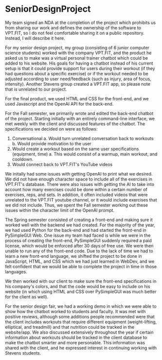 # SeniorDesignProject

My team signed an NDA at the completion of the project which prohibits us from sharing our work and defines the ownership of the software to VPT.FIT, so I do not feel comfortable sharing it on a public repository. Instead, I will describe it here.

For my senior design project, my group (consisting of 6 junior computer science students) worked with the company VPT.FIT, and the product he asked us to make was a virtual personal trainer chatbot which could be added to his website. His goals for having a chatbot instead of his current setup is that it could provide support for users during their workout (if they had questions about a specific exercise) or if the workout needed to be adjusted according to user need/feedback (such as injury, area of focus, intensity). Another Stevens group created a VPT.FIT app, so please note that is unrelated to our project.

For the final product, we used HTML and CSS for the front-end, and we used Javascript and the OpenAI API for the back-end.

For the Fall semester, we primarily wrote and edited the back-end chatbot of the project. Starting initially with an entirely command-line interface, we met weekly with the client and discussed features of the chatbot. The specifications we decided on were as follows:
1. Conversational
   a. Would turn unrelated conversation back to workouts
   b. Would provide motivation to the user
3. Would create a workout based on the same user specifications (equipment, time)
   a. This would consist of a warmup, main workout, and cooldown.
5. Would connect back to VPT.FIT's YouTube videos

We initally had some issues with getting OpenAI to print what we desired. We did not have enough character space to include all of the exercises in VPT.FIT's database. There were also issues with getting the AI to take into account how many exercises could be done within a certain number of exercises, reps, and sets. In addition, it often included videos that were unrelated to the VPT.FIT youtube channel, or it would include exercises that we did not include. Thus, we spent the Fall semester working out these issues within the character limit of the OpenAI prompt.

The Spring semester consisted of creating a front-end and making sure it worked well with the backend we had created. For the majority of the year, we had used Python for the back-end and had started the front-end in PySimpleGUI Web.  One issue my team had faced is while we were in the process of creating the front-end, PySimpleGUI suddenly required a paid license, which would be enforced after 30 days of free use. We were then unable to run any of the front-end code. Due to the lack of time we had to learn a new front-end language, we shifted the project to be done in JavaScript, HTML, and CSS which we had just learned in WebDev, and we felt confident that we would be able to complete the project in time in those languages.

We then worked with our client to make sure the front-end specifications in his company's colors, and that the code would be easy to include on his website (in which using HTML and CSS over PySimpleGUI was much better for the client as well).

For the senior design fair, we had a working demo in which we were able to show how the chatbot worked to students and faculty. It was met with positive reviews, although some additions people recommended were that the client includes workouts that require different equipment (weight-lifting, elliptical, and treadmill) and that nutrition could be tracked in the website/app. We also discussed extensively throughout the year if certain information about workouts should be tracked in the client database to make the chatbot smarter and more personable. This information was shared with the client, and he expressed interest in continuing working with Stevens students.
